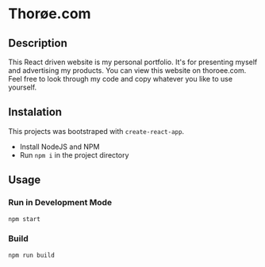 # Thorøe.com

## Description
This React driven website is my personal portfolio. It's for presenting myself and advertising my products.
You can view this website on thoroee.com.
Feel free to look through my code and copy whatever you like to use yourself.

## Instalation
This projects was bootstraped with `create-react-app`.
- Install NodeJS and NPM
- Run `npm i` in the project directory

## Usage

### Run in Development Mode
`npm start`

### Build
`npm run build`

